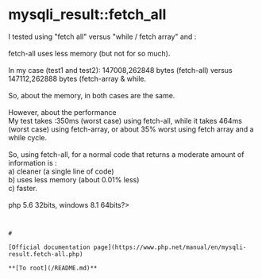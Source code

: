 # mysqli_result::fetch_all



I tested using "fetch all" versus "while / fetch array" and :<br><br>fetch-all uses less memory (but not for so much).<br><br>In my case (test1 and test2): 147008,262848 bytes (fetch-all) versus 147112,262888 bytes (fetch-array &amp; while.<br><br>So, about the memory, in both cases are the same.<br><br>However, about the performance<br>My test takes :350ms (worst case) using fetch-all, while it takes 464ms (worst case) using fetch-array, or about 35% worst using fetch array and a while cycle.<br><br>So, using fetch-all, for a normal code that returns a moderate amount of information is :<br>a) cleaner (a single line of code)<br>b) uses less memory (about 0.01% less)<br>c) faster.<br><br>php 5.6 32bits, windows 8.1 64bits?>
```
  

#

[Official documentation page](https://www.php.net/manual/en/mysqli-result.fetch-all.php)

**[To root](/README.md)**